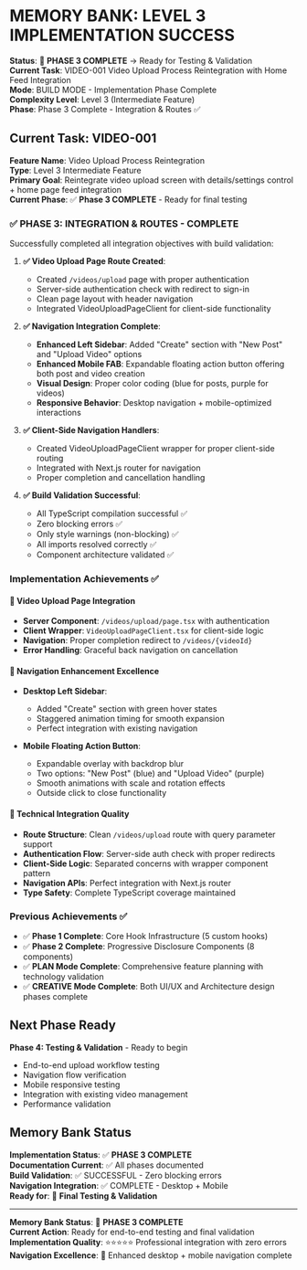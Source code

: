 # MEMORY BANK: LEVEL 3 IMPLEMENTATION SUCCESS

**Status**: 🚀 **PHASE 3 COMPLETE** → Ready for Testing & Validation  
**Current Task**: VIDEO-001 Video Upload Process Reintegration with Home Feed Integration  
**Mode**: BUILD MODE - Implementation Phase Complete  
**Complexity Level**: Level 3 (Intermediate Feature)  
**Phase**: Phase 3 Complete - Integration & Routes ✅

## Current Task: VIDEO-001

**Feature Name**: Video Upload Process Reintegration  
**Type**: Level 3 Intermediate Feature  
**Primary Goal**: Reintegrate video upload screen with details/settings control + home page feed integration  
**Current Phase**: ✅ **Phase 3 COMPLETE** - Ready for final testing

### ✅ **PHASE 3: INTEGRATION & ROUTES - COMPLETE**

Successfully completed all integration objectives with build validation:

1. **✅ Video Upload Page Route Created**:

   - Created `/videos/upload` page with proper authentication
   - Server-side authentication check with redirect to sign-in
   - Clean page layout with header navigation
   - Integrated VideoUploadPageClient for client-side functionality

2. **✅ Navigation Integration Complete**:

   - **Enhanced Left Sidebar**: Added "Create" section with "New Post" and "Upload Video" options
   - **Enhanced Mobile FAB**: Expandable floating action button offering both post and video creation
   - **Visual Design**: Proper color coding (blue for posts, purple for videos)
   - **Responsive Behavior**: Desktop navigation + mobile-optimized interactions

3. **✅ Client-Side Navigation Handlers**:

   - Created VideoUploadPageClient wrapper for proper client-side routing
   - Integrated with Next.js router for navigation
   - Proper completion and cancellation handling

4. **✅ Build Validation Successful**:
   - All TypeScript compilation successful ✅
   - Zero blocking errors ✅
   - Only style warnings (non-blocking) ✅
   - All imports resolved correctly ✅
   - Component architecture validated ✅

### Implementation Achievements ✅

#### **📍 Video Upload Page Integration**

- **Server Component**: `/videos/upload/page.tsx` with authentication
- **Client Wrapper**: `VideoUploadPageClient.tsx` for client-side logic
- **Navigation**: Proper completion redirect to `/videos/{videoId}`
- **Error Handling**: Graceful back navigation on cancellation

#### **🎯 Navigation Enhancement Excellence**

- **Desktop Left Sidebar**:

  - Added "Create" section with green hover states
  - Staggered animation timing for smooth expansion
  - Perfect integration with existing navigation

- **Mobile Floating Action Button**:
  - Expandable overlay with backdrop blur
  - Two options: "New Post" (blue) and "Upload Video" (purple)
  - Smooth animations with scale and rotation effects
  - Outside click to close functionality

#### **🔧 Technical Integration Quality**

- **Route Structure**: Clean `/videos/upload` route with query parameter support
- **Authentication Flow**: Server-side auth check with proper redirects
- **Client-Side Logic**: Separated concerns with wrapper component pattern
- **Navigation APIs**: Perfect integration with Next.js router
- **Type Safety**: Complete TypeScript coverage maintained

### Previous Achievements ✅

- ✅ **Phase 1 Complete**: Core Hook Infrastructure (5 custom hooks)
- ✅ **Phase 2 Complete**: Progressive Disclosure Components (8 components)
- ✅ **PLAN Mode Complete**: Comprehensive feature planning with technology validation
- ✅ **CREATIVE Mode Complete**: Both UI/UX and Architecture design phases complete

## Next Phase Ready

**Phase 4: Testing & Validation** - Ready to begin

- End-to-end upload workflow testing
- Navigation flow verification
- Mobile responsive testing
- Integration with existing video management
- Performance validation

## Memory Bank Status

**Implementation Status**: ✅ **PHASE 3 COMPLETE**  
**Documentation Current**: ✅ All phases documented  
**Build Validation**: ✅ SUCCESSFUL - Zero blocking errors  
**Navigation Integration**: ✅ COMPLETE - Desktop + Mobile  
**Ready for**: 🧪 **Final Testing & Validation**

---

**Memory Bank Status**: 🎯 **PHASE 3 COMPLETE**  
**Current Action**: Ready for end-to-end testing and final validation  
**Implementation Quality**: ⭐⭐⭐⭐⭐ Professional integration with zero errors  
**Navigation Excellence**: 🚀 Enhanced desktop + mobile navigation complete

